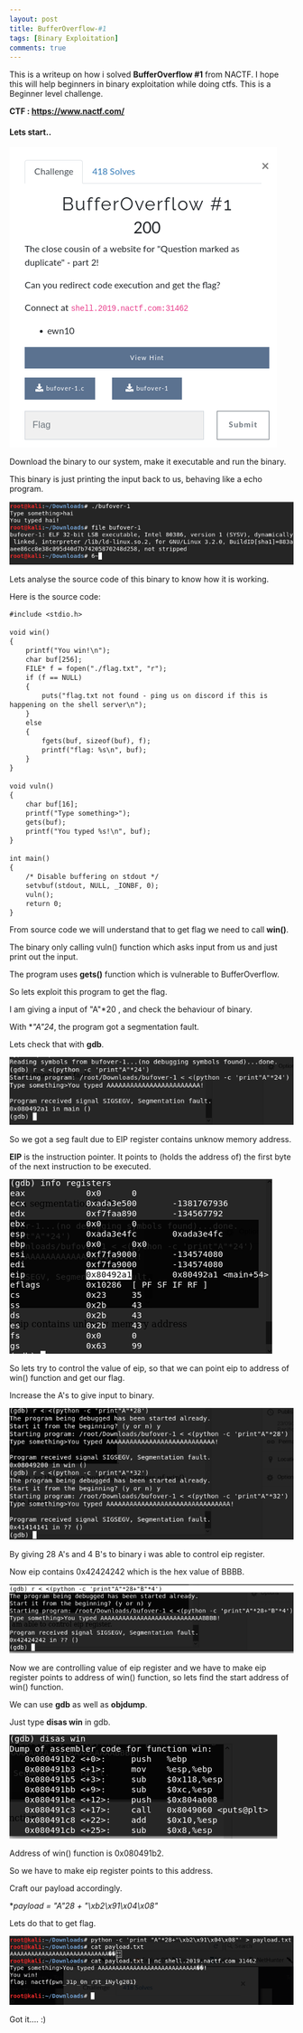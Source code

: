 ```yaml
---
layout: post
title: BufferOverflow-#1 
tags: [Binary Exploitation]
comments: true
---
```


This is a writeup on how i solved **BufferOverflow #1** from NACTF. I hope this will help beginners in binary exploitation while doing ctfs. This is a Beginner level challenge.

**CTF : https://www.nactf.com/**

#### Lets start..

![Crepe](https://raw.githubusercontent.com/Masscan/masscan.github.io/master/assets/img/bo1.1.png)

Download the binary to our system, make it executable and run the binary.

This binary is just printing the input back to us, behaving like a echo program.

![Crepe](https://raw.githubusercontent.com/Masscan/masscan.github.io/master/assets/img/bo1.2.png)

Lets analyse the source code of this binary to know how it is working.

Here is the source code:
~~~
#include <stdio.h>

void win()
{
    printf("You win!\n");
    char buf[256];
    FILE* f = fopen("./flag.txt", "r");
    if (f == NULL)
    {
        puts("flag.txt not found - ping us on discord if this is happening on the shell server\n");
    }
    else
    {
        fgets(buf, sizeof(buf), f);
        printf("flag: %s\n", buf);
    }
}

void vuln()
{
    char buf[16];
    printf("Type something>");
    gets(buf);
    printf("You typed %s!\n", buf);
}

int main()
{
    /* Disable buffering on stdout */
    setvbuf(stdout, NULL, _IONBF, 0);
    vuln();
    return 0;
}
~~~

From source code we will understand that to get flag we need to call **win()**.

The binary only calling vuln() function which asks input from us and just print out the input.

The program uses **gets()** function which is vulnerable to BufferOverflow.

So lets exploit this program to get the flag.

I am giving a input of "A"*20 , and check the behaviour of binary.

With **"A"*24**, the program got a segmentation fault.

Lets check that with **gdb**.

![Crepe](https://raw.githubusercontent.com/Masscan/masscan.github.io/master/assets/img/bo1.3.png)

So we got a seg fault due to EIP register contains unknow memory address.

**EIP** is the instruction pointer. It points to (holds the address of) the first byte of the next instruction to be executed.

![Crepe](https://raw.githubusercontent.com/Masscan/masscan.github.io/master/assets/img/bo1.4.png)

So lets try to control the value of eip, so that we can point eip to address of win() function and get our flag.

Increase the A's to give input to binary.

![Crepe](https://raw.githubusercontent.com/Masscan/masscan.github.io/master/assets/img/bo1.5.png)

By giving 28 A's and 4 B's to binary i was able to control eip register.

Now eip contains 0x42424242 which is the hex value of BBBB.

![Crepe](https://raw.githubusercontent.com/Masscan/masscan.github.io/master/assets/img/bo1.6.png)
 
Now we are controlling value of eip register and we have to make eip register points to address of win() function, so lets find the start address of win() function.

We can use **gdb** as well as **objdump**.

Just type **disas win** in gdb.

![Crepe](https://raw.githubusercontent.com/Masscan/masscan.github.io/master/assets/img/bo1.7.png)

Address of win() function is 0x080491b2.

So we have to make eip register points to this address.

Craft our payload accordingly.

**payload = "A"*28 + "\xb2\x91\x04\x08"**

Lets do that to get flag.

![Crepe](https://raw.githubusercontent.com/Masscan/masscan.github.io/master/assets/img/bo1.8.png)

Got it.... :)
